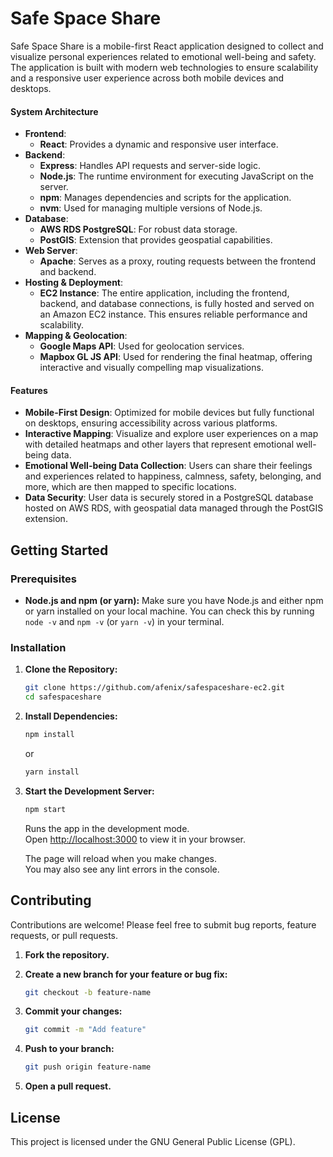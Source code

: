# Safe Space Share

Safe Space Share is a mobile-first React application designed to collect and visualize personal experiences related to emotional well-being and safety. The application is built with modern web technologies to ensure scalability and a responsive user experience across both mobile devices and desktops.

#### System Architecture

- **Frontend**:
    - **React**: Provides a dynamic and responsive user interface.
- **Backend**:
    - **Express**: Handles API requests and server-side logic.
    - **Node.js**: The runtime environment for executing JavaScript on the server.
    - **npm**: Manages dependencies and scripts for the application.
    - **nvm**: Used for managing multiple versions of Node.js.
- **Database**:
    - **AWS RDS PostgreSQL**: For robust data storage.
    - **PostGIS**: Extension that provides geospatial capabilities.
- **Web Server**:
    - **Apache**: Serves as a proxy, routing requests between the frontend and backend.
- **Hosting & Deployment**:
    - **EC2 Instance**: The entire application, including the frontend, backend, and database connections, is fully hosted and served on an Amazon EC2 instance. This ensures reliable performance and scalability.
- **Mapping & Geolocation**:
    - **Google Maps API**: Used for geolocation services.
    - **Mapbox GL JS API**: Used for rendering the final heatmap, offering interactive and visually compelling map visualizations.

#### Features

- **Mobile-First Design**: Optimized for mobile devices but fully functional on desktops, ensuring accessibility across various platforms.
- **Interactive Mapping**: Visualize and explore user experiences on a map with detailed heatmaps and other layers that represent emotional well-being data.
- **Emotional Well-being Data Collection**: Users can share their feelings and experiences related to happiness, calmness, safety, belonging, and more, which are then mapped to specific locations.
- **Data Security**: User data is securely stored in a PostgreSQL database hosted on AWS RDS, with geospatial data managed through the PostGIS extension.

## Getting Started

### Prerequisites

* **Node.js and npm (or yarn):** Make sure you have Node.js and either npm or yarn installed on your local machine. You can check this by running `node -v` and `npm -v` (or `yarn -v`) in your terminal.

### Installation

1. **Clone the Repository:**
    ```sh
    git clone https://github.com/afenix/safespaceshare-ec2.git
    cd safespaceshare
    ```

2. **Install Dependencies:**

    ```sh
    npm install
    ```

    or

    ```sh
    yarn install
    ```

3. **Start the Development Server:**

    ```sh
    npm start
    ```

    Runs the app in the development mode.\
    Open [http://localhost:3000](http://localhost:3000) to view it in your browser.

    The page will reload when you make changes.\
    You may also see any lint errors in the console.

## Contributing

Contributions are welcome! Please feel free to submit bug reports, feature requests, or pull requests.

1. **Fork the repository.**

2. **Create a new branch for your feature or bug fix:**

    ```sh
    git checkout -b feature-name
    ```

3. **Commit your changes:**

    ```sh
    git commit -m "Add feature"
    ```

4. **Push to your branch:**

    ```sh
    git push origin feature-name
    ```

5. **Open a pull request.**

## License

This project is licensed under the GNU General Public License (GPL).

